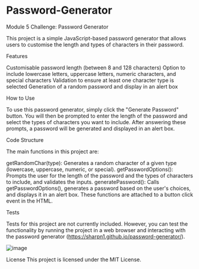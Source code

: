 # Password-Generator
Module 5 Challenge: Password Generator

This project is a simple JavaScript-based password generator that allows users to customise the length and types of characters in their password.

Features

Customisable password length (between 8 and 128 characters)
Option to include lowercase letters, uppercase letters, numeric characters, and special characters
Validation to ensure at least one character type is selected
Generation of a random password and display in an alert box

How to Use

To use this password generator, simply click the "Generate Password" button. You will then be prompted to enter the length of the password and select the types of characters you want to include. After answering these prompts, a password will be generated and displayed in an alert box.

Code Structure

The main functions in this project are:

getRandomChar(type): Generates a random character of a given type (lowercase, uppercase, numeric, or special).
getPasswordOptions(): Prompts the user for the length of the password and the types of characters to include, and validates the inputs.
generatePassword(): Calls getPasswordOptions(), generates a password based on the user's choices, and displays it in an alert box.
These functions are attached to a button click event in the HTML.

Tests

Tests for this project are not currently included. However, you can test the functionality by running the project in a web browser and interacting with the password generator (https://sharpn1.github.io/password-generator/).

![image](https://github.com/sharpn1/password-generator/assets/152098466/e59ed122-1aa7-4a80-9c41-e5d41e2a7056)


License
This project is licensed under the MIT License.
